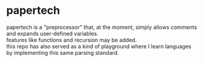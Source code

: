 # papertech
papertech is a "preprocessor" that, at the moment, simply allows comments and expands user-defined variables.  
features like functions and recursion may be added.  
this repo has also served as a kind of playground where I learn languages by implementing this same parsing standard.  

